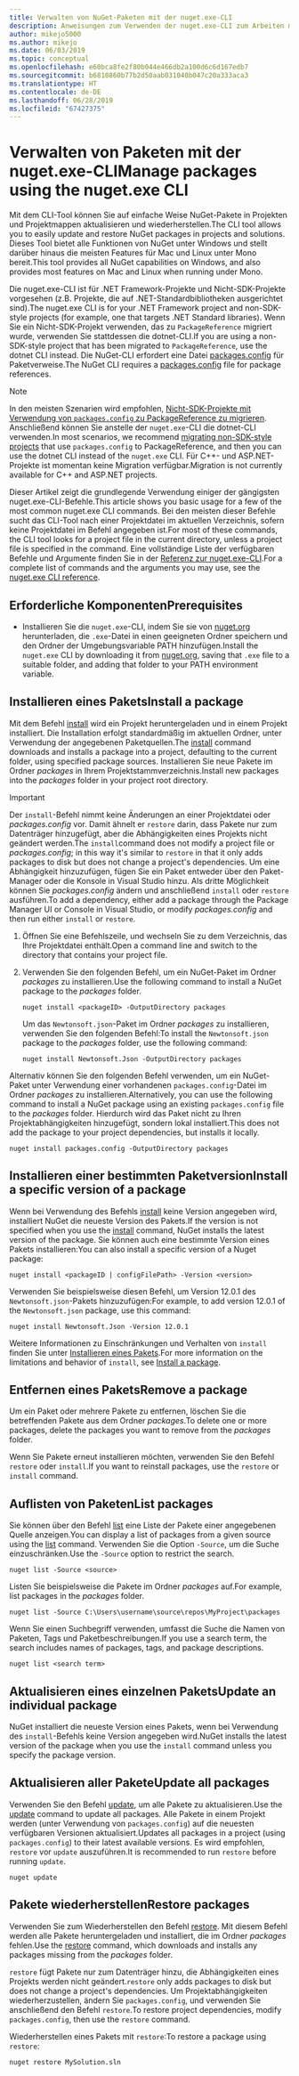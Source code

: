 ```yaml
---
title: Verwalten von NuGet-Paketen mit der nuget.exe-CLI
description: Anweisungen zum Verwenden der nuget.exe-CLI zum Arbeiten mit NuGet-Paketen.
author: mikejo5000
ms.author: mikejo
ms.date: 06/03/2019
ms.topic: conceptual
ms.openlocfilehash: e60bca8fe2f80b044e466db2a100d6c6d167edb7
ms.sourcegitcommit: b6810860b77b2d50aab031040b047c20a333aca3
ms.translationtype: HT
ms.contentlocale: de-DE
ms.lasthandoff: 06/28/2019
ms.locfileid: "67427375"
---
```

# <a name="manage-packages-using-the-nugetexe-cli"></a><span data-ttu-id="ad467-103">Verwalten von Paketen mit der nuget.exe-CLI</span><span class="sxs-lookup"><span data-stu-id="ad467-103">Manage packages using the nuget.exe CLI</span></span>

<span data-ttu-id="ad467-104">Mit dem CLI-Tool können Sie auf einfache Weise NuGet-Pakete in Projekten und Projektmappen aktualisieren und wiederherstellen.</span><span class="sxs-lookup"><span data-stu-id="ad467-104">The CLI tool allows you to easily update and restore NuGet packages in projects and solutions.</span></span> <span data-ttu-id="ad467-105">Dieses Tool bietet alle Funktionen von NuGet unter Windows und stellt darüber hinaus die meisten Features für Mac und Linux unter Mono bereit.</span><span class="sxs-lookup"><span data-stu-id="ad467-105">This tool provides all NuGet capabilities on Windows, and also provides most features on Mac and Linux when running under Mono.</span></span>

<span data-ttu-id="ad467-106">Die nuget.exe-CLI ist für .NET Framework-Projekte und Nicht-SDK-Projekte vorgesehen (z.B. Projekte, die auf .NET-Standardbibliotheken ausgerichtet sind).</span><span class="sxs-lookup"><span data-stu-id="ad467-106">The nuget.exe CLI is for your .NET Framework project and non-SDK-style projects (for example, one that targets .NET Standard libraries).</span></span> <span data-ttu-id="ad467-107">Wenn Sie ein Nicht-SDK-Projekt verwenden, das zu `PackageReference` migriert wurde, verwenden Sie stattdessen die dotnet-CLI.</span><span class="sxs-lookup"><span data-stu-id="ad467-107">If you are using a non-SDK-style project that has been migrated to `PackageReference`, use the dotnet CLI instead.</span></span> <span data-ttu-id="ad467-108">Die NuGet-CLI erfordert eine Datei [packages.config](../reference/packages-config.md) für Paketverweise.</span><span class="sxs-lookup"><span data-stu-id="ad467-108">The NuGet CLI requires a [packages.config](../reference/packages-config.md) file for package references.</span></span>

> [!NOTE]
> <span data-ttu-id="ad467-109">In den meisten Szenarien wird empfohlen, [Nicht-SDK-Projekte mit Verwendung von `packages.config` zu PackageReference zu migrieren](../reference/migrate-packages-config-to-package-reference.md). Anschließend können Sie anstelle der `nuget.exe`-CLI die dotnet-CLI verwenden.</span><span class="sxs-lookup"><span data-stu-id="ad467-109">In most scenarios, we recommend [migrating non-SDK-style projects](../reference/migrate-packages-config-to-package-reference.md) that use `packages.config` to PackageReference, and then you can use the dotnet CLI instead of the `nuget.exe` CLI.</span></span> <span data-ttu-id="ad467-110">Für C++- und ASP.NET-Projekte ist momentan keine Migration verfügbar.</span><span class="sxs-lookup"><span data-stu-id="ad467-110">Migration is not currently available for C++ and ASP.NET projects.</span></span>

<span data-ttu-id="ad467-111">Dieser Artikel zeigt die grundlegende Verwendung einiger der gängigsten nuget.exe-CLI-Befehle.</span><span class="sxs-lookup"><span data-stu-id="ad467-111">This article shows you basic usage for a few of the most common nuget.exe CLI commands.</span></span> <span data-ttu-id="ad467-112">Bei den meisten dieser Befehle sucht das CLI-Tool nach einer Projektdatei im aktuellen Verzeichnis, sofern keine Projektdatei im Befehl angegeben ist.</span><span class="sxs-lookup"><span data-stu-id="ad467-112">For most of these commands, the CLI tool looks for a project file in the current directory, unless a project file is specified in the command.</span></span> <span data-ttu-id="ad467-113">Eine vollständige Liste der verfügbaren Befehle und Argumente finden Sie in der [Referenz zur nuget.exe-CLI](../tools/nuget-exe-cli-reference.md).</span><span class="sxs-lookup"><span data-stu-id="ad467-113">For a complete list of commands and the arguments you may use, see the [nuget.exe CLI reference](../tools/nuget-exe-cli-reference.md).</span></span>

## <a name="prerequisites"></a><span data-ttu-id="ad467-114">Erforderliche Komponenten</span><span class="sxs-lookup"><span data-stu-id="ad467-114">Prerequisites</span></span>

- <span data-ttu-id="ad467-115">Installieren Sie die `nuget.exe`-CLI, indem Sie sie von [nuget.org](https://dist.nuget.org/win-x86-commandline/latest/nuget.exe) herunterladen, die `.exe`-Datei in einen geeigneten Ordner speichern und den Ordner der Umgebungsvariable PATH hinzufügen.</span><span class="sxs-lookup"><span data-stu-id="ad467-115">Install the `nuget.exe` CLI by downloading it from [nuget.org](https://dist.nuget.org/win-x86-commandline/latest/nuget.exe), saving that `.exe` file to a suitable folder, and adding that folder to your PATH environment variable.</span></span>

## <a name="install-a-package"></a><span data-ttu-id="ad467-116">Installieren eines Pakets</span><span class="sxs-lookup"><span data-stu-id="ad467-116">Install a package</span></span>

<span data-ttu-id="ad467-117">Mit dem Befehl [install](../tools/cli-ref-install.md) wird ein Projekt heruntergeladen und in einem Projekt installiert. Die Installation erfolgt standardmäßig im aktuellen Ordner, unter Verwendung der angegebenen Paketquellen.</span><span class="sxs-lookup"><span data-stu-id="ad467-117">The [install](../tools/cli-ref-install.md) command downloads and installs a package into a project, defaulting to the current folder, using specified package sources.</span></span> <span data-ttu-id="ad467-118">Installieren Sie neue Pakete im Ordner *packages* in Ihrem Projektstammverzeichnis.</span><span class="sxs-lookup"><span data-stu-id="ad467-118">Install new packages into the *packages* folder in your project root directory.</span></span>

> [!IMPORTANT]
> <span data-ttu-id="ad467-119">Der `install`-Befehl nimmt keine Änderungen an einer Projektdatei oder *packages.config* vor. Damit ähnelt er `restore` darin, dass Pakete nur zum Datenträger hinzugefügt, aber die Abhängigkeiten eines Projekts nicht geändert werden.</span><span class="sxs-lookup"><span data-stu-id="ad467-119">The `install`command does not modify a project file or *packages.config*; in this way it's similar to `restore` in that it only adds packages to disk but does not change a project's dependencies.</span></span> <span data-ttu-id="ad467-120">Um eine Abhängigkeit hinzuzufügen, fügen Sie ein Paket entweder über den Paket-Manager oder die Konsole in Visual Studio hinzu. Als dritte Möglichkeit können Sie *packages.config* ändern und anschließend `install` oder `restore` ausführen.</span><span class="sxs-lookup"><span data-stu-id="ad467-120">To add a dependency, either add a package through the Package Manager UI or Console in Visual Studio, or modify *packages.config* and then run either `install` or `restore`.</span></span>

1. <span data-ttu-id="ad467-121">Öffnen Sie eine Befehlszeile, und wechseln Sie zu dem Verzeichnis, das Ihre Projektdatei enthält.</span><span class="sxs-lookup"><span data-stu-id="ad467-121">Open a command line and switch to the directory that contains your project file.</span></span>

2. <span data-ttu-id="ad467-122">Verwenden Sie den folgenden Befehl, um ein NuGet-Paket im Ordner *packages* zu installieren.</span><span class="sxs-lookup"><span data-stu-id="ad467-122">Use the following command to install a NuGet package to the *packages* folder.</span></span>

    ```cli
    nuget install <packageID> -OutputDirectory packages
    ```

    <span data-ttu-id="ad467-123">Um das `Newtonsoft.json`-Paket im Ordner *packages* zu installieren, verwenden Sie den folgenden Befehl:</span><span class="sxs-lookup"><span data-stu-id="ad467-123">To install the `Newtonsoft.json` package to the *packages* folder, use the following command:</span></span>

    ```cli
    nuget install Newtonsoft.Json -OutputDirectory packages
    ```

<span data-ttu-id="ad467-124">Alternativ können Sie den folgenden Befehl verwenden, um ein NuGet-Paket unter Verwendung einer vorhandenen `packages.config`-Datei im Ordner *packages* zu installieren.</span><span class="sxs-lookup"><span data-stu-id="ad467-124">Alternatively, you can use the following command to install a NuGet package using an existing `packages.config` file to the *packages* folder.</span></span> <span data-ttu-id="ad467-125">Hierdurch wird das Paket nicht zu Ihren Projektabhängigkeiten hinzugefügt, sondern lokal installiert.</span><span class="sxs-lookup"><span data-stu-id="ad467-125">This does not add the package to your project dependencies, but installs it locally.</span></span>

```cli
nuget install packages.config -OutputDirectory packages
```

## <a name="install-a-specific-version-of-a-package"></a><span data-ttu-id="ad467-126">Installieren einer bestimmten Paketversion</span><span class="sxs-lookup"><span data-stu-id="ad467-126">Install a specific version of a package</span></span>

<span data-ttu-id="ad467-127">Wenn bei Verwendung des Befehls [install](../tools/cli-ref-install.md) keine Version angegeben wird, installiert NuGet die neueste Version des Pakets.</span><span class="sxs-lookup"><span data-stu-id="ad467-127">If the version is not specified when you use the [install](../tools/cli-ref-install.md) command, NuGet installs the latest version of the package.</span></span> <span data-ttu-id="ad467-128">Sie können auch eine bestimmte Version eines Pakets installieren:</span><span class="sxs-lookup"><span data-stu-id="ad467-128">You can also install a specific version of a Nuget package:</span></span>

```cli
nuget install <packageID | configFilePath> -Version <version>
```

<span data-ttu-id="ad467-129">Verwenden Sie beispielsweise diesen Befehl, um Version 12.0.1 des `Newtonsoft.json`-Pakets hinzuzufügen:</span><span class="sxs-lookup"><span data-stu-id="ad467-129">For example, to add version 12.0.1 of the `Newtonsoft.json` package, use this command:</span></span>

```cli
nuget install Newtonsoft.Json -Version 12.0.1
```

<span data-ttu-id="ad467-130">Weitere Informationen zu Einschränkungen und Verhalten von `install` finden Sie unter [Installieren eines Pakets](#install-a-package).</span><span class="sxs-lookup"><span data-stu-id="ad467-130">For more information on the limitations and behavior of `install`, see [Install a package](#install-a-package).</span></span>

## <a name="remove-a-package"></a><span data-ttu-id="ad467-131">Entfernen eines Pakets</span><span class="sxs-lookup"><span data-stu-id="ad467-131">Remove a package</span></span>

<span data-ttu-id="ad467-132">Um ein Paket oder mehrere Pakete zu entfernen, löschen Sie die betreffenden Pakete aus dem Ordner *packages*.</span><span class="sxs-lookup"><span data-stu-id="ad467-132">To delete one or more packages, delete the packages you want to remove from the *packages* folder.</span></span>

<span data-ttu-id="ad467-133">Wenn Sie Pakete erneut installieren möchten, verwenden Sie den Befehl `restore` oder `install`.</span><span class="sxs-lookup"><span data-stu-id="ad467-133">If you want to reinstall packages, use the `restore` or `install` command.</span></span>

## <a name="list-packages"></a><span data-ttu-id="ad467-134">Auflisten von Paketen</span><span class="sxs-lookup"><span data-stu-id="ad467-134">List packages</span></span>

<span data-ttu-id="ad467-135">Sie können über den Befehl [list](../tools/cli-ref-list.md) eine Liste der Pakete einer angegebenen Quelle anzeigen.</span><span class="sxs-lookup"><span data-stu-id="ad467-135">You can display a list of packages from a given source using the [list](../tools/cli-ref-list.md) command.</span></span> <span data-ttu-id="ad467-136">Verwenden Sie die Option `-Source`, um die Suche einzuschränken.</span><span class="sxs-lookup"><span data-stu-id="ad467-136">Use the `-Source` option to restrict the search.</span></span>

```cli
nuget list -Source <source>
```

<span data-ttu-id="ad467-137">Listen Sie beispielsweise die Pakete im Ordner *packages* auf.</span><span class="sxs-lookup"><span data-stu-id="ad467-137">For example, list packages in the *packages* folder.</span></span>

```cli
nuget list -Source C:\Users\username\source\repos\MyProject\packages
```

<span data-ttu-id="ad467-138">Wenn Sie einen Suchbegriff verwenden, umfasst die Suche die Namen von Paketen, Tags und Paketbeschreibungen.</span><span class="sxs-lookup"><span data-stu-id="ad467-138">If you use a search term, the search includes names of packages, tags, and package descriptions.</span></span>

```cli
nuget list <search term>
```

## <a name="update-an-individual-package"></a><span data-ttu-id="ad467-139">Aktualisieren eines einzelnen Pakets</span><span class="sxs-lookup"><span data-stu-id="ad467-139">Update an individual package</span></span>

<span data-ttu-id="ad467-140">NuGet installiert die neueste Version eines Pakets, wenn bei Verwendung des `install`-Befehls keine Version angegeben wird.</span><span class="sxs-lookup"><span data-stu-id="ad467-140">NuGet installs the latest version of the package when you use the `install` command unless you specify the package version.</span></span>

## <a name="update-all-packages"></a><span data-ttu-id="ad467-141">Aktualisieren aller Pakete</span><span class="sxs-lookup"><span data-stu-id="ad467-141">Update all packages</span></span>

<span data-ttu-id="ad467-142">Verwenden Sie den Befehl [update](../tools/cli-ref-update.md), um alle Pakete zu aktualisieren.</span><span class="sxs-lookup"><span data-stu-id="ad467-142">Use the [update](../tools/cli-ref-update.md) command to update all packages.</span></span> <span data-ttu-id="ad467-143">Alle Pakete in einem Projekt werden (unter Verwendung von `packages.config`) auf die neuesten verfügbaren Versionen aktualisiert.</span><span class="sxs-lookup"><span data-stu-id="ad467-143">Updates all packages in a project (using `packages.config`) to their latest available versions.</span></span> <span data-ttu-id="ad467-144">Es wird empfohlen, `restore` vor `update` auszuführen.</span><span class="sxs-lookup"><span data-stu-id="ad467-144">It is recommended to run `restore` before running `update`.</span></span>

```cli
nuget update
```

## <a name="restore-packages"></a><span data-ttu-id="ad467-145">Pakete wiederherstellen</span><span class="sxs-lookup"><span data-stu-id="ad467-145">Restore packages</span></span>

<span data-ttu-id="ad467-146">Verwenden Sie zum Wiederherstellen den Befehl [restore](../tools/cli-ref-restore.md). Mit diesem Befehl werden alle Pakete heruntergeladen und installiert, die im Ordner *packages* fehlen.</span><span class="sxs-lookup"><span data-stu-id="ad467-146">Use the [restore](../tools/cli-ref-restore.md) command, which downloads and installs any packages missing from the *packages* folder.</span></span>

<span data-ttu-id="ad467-147">`restore` fügt Pakete nur zum Datenträger hinzu, die Abhängigkeiten eines Projekts werden nicht geändert.</span><span class="sxs-lookup"><span data-stu-id="ad467-147">`restore` only adds packages to disk but does not change a project's dependencies.</span></span> <span data-ttu-id="ad467-148">Um Projektabhängigkeiten wiederherzustellen, ändern Sie `packages.config`, und verwenden Sie anschließend den Befehl `restore`.</span><span class="sxs-lookup"><span data-stu-id="ad467-148">To restore project dependencies, modify `packages.config`, then use the `restore` command.</span></span>

<span data-ttu-id="ad467-149">Wiederherstellen eines Pakets mit `restore`:</span><span class="sxs-lookup"><span data-stu-id="ad467-149">To restore a package using `restore`:</span></span>

```cli
nuget restore MySolution.sln
```